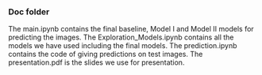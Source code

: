 ### Doc folder

The main.ipynb contains the final baseline, Model I and Model II models for predicting the images. The Exploration_Models.ipynb contains all the models we have used including the final models. The prediction.ipynb contains the code of giving predictions on test images. The presentation.pdf is the slides we use for presentation.
